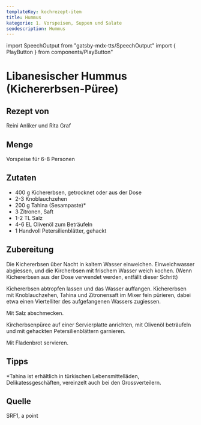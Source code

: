 ```yaml
---
templateKey: kochrezept-item
title: Hummus
kategorie: 1. Vorspeisen, Suppen und Salate
seodescription: Hummus
---
```

import SpeechOutput from "gatsby-mdx-tts/SpeechOutput"
import { PlayButton } from components/PlayButton"

<SpeechOutput id="kochrezept-reini-anliker-rita-graf-hummus" customPlayButton={PlayButton}>

# Libanesischer Hummus (Kichererbsen-Püree)

## Rezept von
Reini Anliker und Rita Graf

## Menge
Vorspeise für 6-8 Personen

## Zutaten
- 400 g Kichererbsen, getrocknet oder aus der Dose
- 2-3 Knoblauchzehen
- 200 g Tahina (Sesampaste)*
- 3 Zitronen, Saft
- 1-2 TL Salz
- 4-6 EL Olivenöl zum Beträufeln
- 1 Handvoll Petersilienblätter, gehackt

## Zubereitung
Die Kichererbsen über Nacht in kaltem Wasser einweichen. Einweichwasser abgiessen, und die Kircherbsen mit frischem Wasser weich kochen. (Wenn Kichererbsen aus der Dose verwendet werden, entfällt dieser Schritt)

Kichererbsen abtropfen lassen und das Wasser auffangen. Kichererbsen mit Knoblauchzehen, Tahina und Zitronensaft im Mixer fein pürieren, dabei etwa einen Viertelliter des aufgefangenen Wassers zugiessen. 

Mit Salz abschmecken. 

Kircherbsenpüree auf einer Servierplatte anrichten, mit Olivenöl beträufeln und mit gehackten Petersilienblättern garnieren.

Mit Fladenbrot servieren.

## Tipps

*Tahina ist erhältlich in türkischen Lebensmittelläden, Delikatessgeschäften, vereinzelt auch  bei den Grossverteilern.

## Quelle
SRF1, a point

</SpeechOutput>